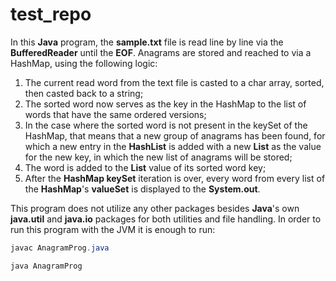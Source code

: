 # test_repo
In this **Java** program, the __sample.txt__ file is read line by line via the **BufferedReader** until the **EOF**. Anagrams are stored and reached to via a HashMap, using the following logic:
  1) The current read word from the text file is casted to a char array, sorted, then casted back to a string;
  2) The sorted word now serves as the key in the HashMap to the list of words that have the same ordered versions;
  3) In the case where the sorted word is not present in the keySet of the HashMap, that means that a new group of anagrams has been found, for which a new entry in the **HashList** is added with a new **List<String>** as the value for the new key, in which the new list of anagrams will be stored;
  4) The word is added to the **List<String>** value of its sorted word key;
  5) After the **HashMap keySet** iteration is over, every word from every list of the **HashMap**'s **valueSet** is displayed to the **System.out**.

This program does not utilize any other packages besides **Java**'s own **java.util** and **java.io** packages for both utilities and file handling. In order to run this program with the JVM it is enough to run:
  ```java
  javac AnagramProg.java
  
  java AnagramProg
```
